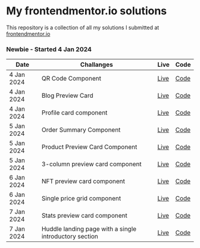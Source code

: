 # My frontendmentor.io solutions

This repository is a collection of all my solutions I submitted at [frontendmentor.io ](https://www.frontendmentor.io/)

### Newbie - Started 4 Jan 2024

| Date  | Challanges | Live|  Code| 
| --- | -- |  -- | --  |
| 4 Jan 2024 | QR Code Component | [Live](https://friendly-cheesecake-fe502b.netlify.app) | [Code](https://github.com/madhavan-ts/FrontendMentors-Challenges/tree/e6c6f713554a290d06b570919c9e65f5383f1443/QR%20code%20component) |
| 4 Jan 2024 | Blog Preview Card | [Live](https://rainbow-rugelach-52872f.netlify.app/) | [Code](https://github.com/madhavan-ts/FrontendMentors-Challenges/tree/e6c6f713554a290d06b570919c9e65f5383f1443/Blog%20preview%20card) |
| 4 Jan 2024 | Profile card component  | [Live](https://charming-pegasus-94d48b.netlify.app) | [Code](https://github.com/madhavan-ts/FrontendMentors-Challenges/tree/e6c6f713554a290d06b570919c9e65f5383f1443/Profile%20card%20component) |
| 5 Jan 2024 | Order Summary Component | [Live](https://beautiful-pavlova-226b6c.netlify.app) | [Code](https://github.com/madhavan-ts/FrontendMentors-Challenges/tree/e6c6f713554a290d06b570919c9e65f5383f1443/Order%20summary%20component) |
| 5 Jan 2024 | Product Preview Card Component | [Live](https://visionary-begonia-ef50c5.netlify.app) | [Code](https://github.com/madhavan-ts/FrontendMentors-Challenges/tree/e6c6f713554a290d06b570919c9e65f5383f1443/Product%20preview%20card%20component) |
| 5 Jan 2024 | 3-column preview card component  | [Live](https://dulcet-tanuki-ca8717.netlify.app/) | [Code](https://github.com/madhavan-ts/FrontendMentors-Challenges/tree/e6c6f713554a290d06b570919c9e65f5383f1443/3%20Column%20preview%20card%20component) |
| 6 Jan 2024 | NFT preview card component | [Live](https://visionary-baklava-76ad8d.netlify.app) | [Code](https://github.com/madhavan-ts/FrontendMentors-Challenges/tree/e6c6f713554a290d06b570919c9e65f5383f1443/NFT%20preview%20card%20component) |
| 6 Jan 2024 | Single price grid component | [Live](https://calm-twilight-68f769.netlify.app) | [Code](https://github.com/madhavan-ts/FrontendMentors-Challenges/tree/e6c6f713554a290d06b570919c9e65f5383f1443/Single%20price%20grid%20component) |
| 7 Jan 2024 | Stats preview card component | [Live](https://tubular-tapioca-8c6da0.netlify.app) | [Code](https://github.com/madhavan-ts/FrontendMentors-Challenges/tree/e6c6f713554a290d06b570919c9e65f5383f1443/Stats%20preview%20card%20component) |
| 7 Jan 2024 | Huddle landing page with a single introductory section | [Live](https://adorable-brioche-75f693.netlify.app) | [Code](https://github.com/madhavan-ts/FrontendMentors-Challenges/tree/e6c6f713554a290d06b570919c9e65f5383f1443/Huddle%20landing%20page%20with%20single%20introductory%20section) |

